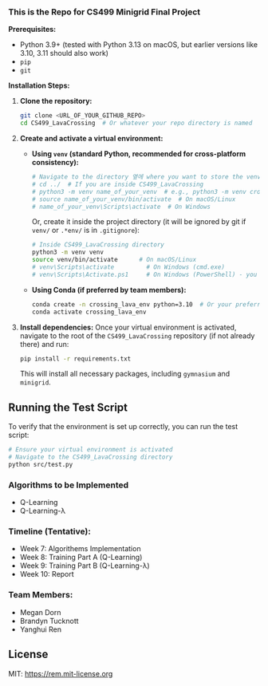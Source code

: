 ### This is the Repo for CS499 Minigrid Final Project

**Prerequisites:**
- Python 3.9+ (tested with Python 3.13 on macOS, but earlier versions like 3.10, 3.11 should also work)
- `pip`
- `git`

**Installation Steps:**

1.  **Clone the repository:**
    ```bash
    git clone <URL_OF_YOUR_GITHUB_REPO>
    cd CS499_LavaCrossing  # Or whatever your repo directory is named
    ```

2.  **Create and activate a virtual environment:**

    *   **Using `venv` (standard Python, recommended for cross-platform consistency):**
        ```bash
        # Navigate to the directory 옆에 where you want to store the venv, e.g., inside Final_project but outside CS499_LavaCrossing
        # cd ../  # If you are inside CS499_LavaCrossing
        # python3 -m venv name_of_your_venv  # e.g., python3 -m venv crossing_lava_env
        # source name_of_your_venv/bin/activate  # On macOS/Linux
        # name_of_your_venv\Scripts\activate  # On Windows
        ```
        Or, create it inside the project directory (it will be ignored by git if `venv/` or `.*env/` is in `.gitignore`):
        ```bash
        # Inside CS499_LavaCrossing directory
        python3 -m venv venv
        source venv/bin/activate      # On macOS/Linux
        # venv\Scripts\activate         # On Windows (cmd.exe)
        # venv\Scripts\Activate.ps1     # On Windows (PowerShell) - you might need to set execution policy
        ```

    *   **Using Conda (if preferred by team members):**
        ```bash
        conda create -n crossing_lava_env python=3.10  # Or your preferred Python version
        conda activate crossing_lava_env
        ```

3.  **Install dependencies:**
    Once your virtual environment is activated, navigate to the root of the `CS499_LavaCrossing` repository (if not already there) and run:
    ```bash
    pip install -r requirements.txt
    ```
    This will install all necessary packages, including `gymnasium` and `minigrid`.

## Running the Test Script

To verify that the environment is set up correctly, you can run the test script:
```bash
# Ensure your virtual environment is activated
# Navigate to the CS499_LavaCrossing directory
python src/test.py
```

### Algorithms to be Implemented
- Q-Learning
- Q-Learning-λ

### Timeline (Tentative):
- Week 7: Algorithems Implementation
- Week 8: Training Part A (Q-Learning)
- Week 9: Training Part B (Q-Learning-λ)
- Week 10: Report

### Team Members:
- Megan Dorn
- Brandyn Tucknott
- Yanghui Ren

## License
MIT: <https://rem.mit-license.org>
